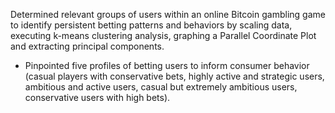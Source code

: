 Determined relevant groups of users within an online Bitcoin gambling game to identify persistent betting patterns and behaviors by scaling data, executing k-means clustering analysis, graphing a Parallel Coordinate Plot and extracting principal components.
  - Pinpointed five profiles of betting users to inform consumer behavior (casual players with conservative bets, highly active and strategic users, ambitious and active users, casual but extremely ambitious users, conservative users with high bets).

